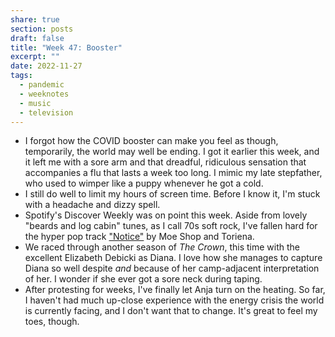 ```yaml
---
share: true
section: posts
draft: false
title: "Week 47: Booster"
excerpt: ""
date: 2022-11-27
tags:
  - pandemic
  - weeknotes
  - music
  - television
---
```



- I forgot how the COVID booster can make you feel as though, temporarily, the world may well be ending. I got it earlier this week, and it left me with a sore arm and that dreadful, ridiculous sensation that accompanies a flu that lasts a week too long. I mimic my late stepfather, who used to wimper like a puppy whenever he got a cold. 
- I still do well to limit my hours of screen time. Before I know it, I'm stuck with a headache and dizzy spell. 
- Spotify's Discover Weekly was on point this week. Aside from lovely "beards and log cabin" tunes, as I call 70s soft rock, I've fallen hard for the hyper pop track ["Notice"](https://open.spotify.com/track/4n0sVfRnd0UJsqcbPj7GqN?si=Z5yeyS2xTjOEWlOSI5EnmQ) by Moe Shop and Toriena. 
- We raced through another season of _The Crown_, this time with the excellent Elizabeth Debicki as Diana. I love how she manages to capture Diana so well despite _and_ because of her camp-adjacent interpretation of her. I wonder if she ever got a sore neck during taping.
- After protesting for weeks, I've finally let Anja turn on the heating. So far, I haven't had much up-close experience with the energy crisis the world is currently facing, and I don't want that to change. It's great to feel my toes, though. 